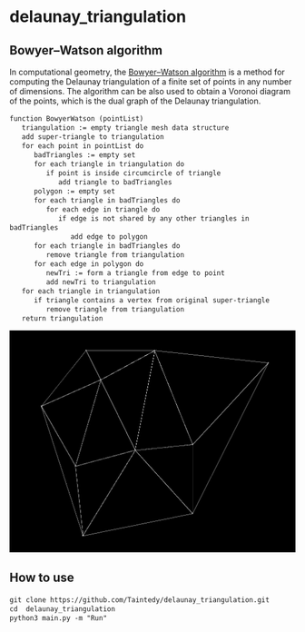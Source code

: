 # delaunay_triangulation
## Bowyer–Watson algorithm
In computational geometry, the [Bowyer–Watson algorithm](https://en.wikipedia.org/wiki/Bowyer%E2%80%93Watson_algorithm) is a method for computing the Delaunay triangulation of a finite set of points in any number of dimensions. The algorithm can be also used to obtain a Voronoi diagram of the points, which is the dual graph of the Delaunay triangulation. 
```
function BowyerWatson (pointList)
   triangulation := empty triangle mesh data structure
   add super-triangle to triangulation
   for each point in pointList do
      badTriangles := empty set
      for each triangle in triangulation do 
         if point is inside circumcircle of triangle
            add triangle to badTriangles
      polygon := empty set
      for each triangle in badTriangles do 
         for each edge in triangle do
            if edge is not shared by any other triangles in badTriangles
               add edge to polygon
      for each triangle in badTriangles do 
         remove triangle from triangulation
      for each edge in polygon do 
         newTri := form a triangle from edge to point
         add newTri to triangulation
   for each triangle in triangulation
      if triangle contains a vertex from original super-triangle
         remove triangle from triangulation
   return triangulation
```
![](sample.png)
## How to use
```
git clone https://github.com/Taintedy/delaunay_triangulation.git
cd  delaunay_triangulation
python3 main.py -m "Run"
